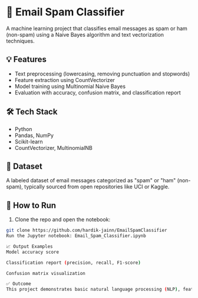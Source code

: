 # 📧 Email Spam Classifier

A machine learning project that classifies email messages as spam or ham (non-spam) using a Naive Bayes algorithm and text vectorization techniques.

## 💡 Features
- Text preprocessing (lowercasing, removing punctuation and stopwords)
- Feature extraction using CountVectorizer
- Model training using Multinomial Naive Bayes
- Evaluation with accuracy, confusion matrix, and classification report

## 🛠 Tech Stack
- Python
- Pandas, NumPy
- Scikit-learn
- CountVectorizer, MultinomialNB

## 📂 Dataset
A labeled dataset of email messages categorized as "spam" or "ham" (non-spam), typically sourced from open repositories like UCI or Kaggle.

## 🚀 How to Run
1. Clone the repo and open the notebook:
```bash
git clone https://github.com/hardik-jainn/EmailSpamClassifier
Run the Jupyter notebook: Email_Spam_Classifier.ipynb

📈 Output Examples
Model accuracy score

Classification report (precision, recall, F1-score)

Confusion matrix visualization

✅ Outcome
This project demonstrates basic natural language processing (NLP), feature extraction with CountVectorizer, and supervised machine learning using Naive Bayes — ideal for beginners exploring text classification.
